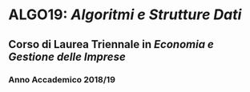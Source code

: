 # ALGO19: *Algoritmi e Strutture Dati* #
## Corso di Laurea Triennale in *Economia e Gestione delle Imprese*
### Anno Accademico 2018/19 ###

